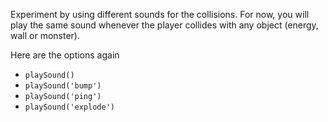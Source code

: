 Experiment by using different sounds for the collisions. For now, you will play the same sound whenever the player collides with any object (energy, wall or monster).

Here are the options again

- `playSound()`
- `playSound('bump')`
- `playSound('ping')`
- `playSound('explode')`

